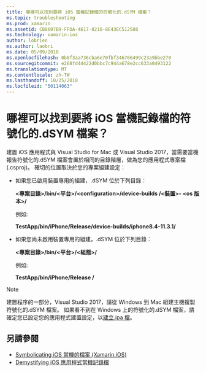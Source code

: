```yaml
---
title: 哪裡可以找到要將 iOS 當機記錄檔的符號化的.dSYM 檔案？
ms.topic: troubleshooting
ms.prod: xamarin
ms.assetid: CB8607B9-FFDA-4617-8210-8E43EC512588
ms.technology: xamarin-ios
author: lobrien
ms.author: laobri
ms.date: 05/09/2018
ms.openlocfilehash: 0b8f3aa736cba6e70fbf346766499c23a9bbe270
ms.sourcegitcommit: e268fd44422d0bbc7c944a678e2cc633a0493122
ms.translationtype: MT
ms.contentlocale: zh-TW
ms.lasthandoff: 10/25/2018
ms.locfileid: "50114063"
---
```

# <a name="where-can-i-find-the-dsym-file-to-symbolicate-ios-crash-logs"></a>哪裡可以找到要將 iOS 當機記錄檔的符號化的.dSYM 檔案？

建置 iOS 應用程式與 Visual Studio for Mac 或 Visual Studio 2017，當需要當機報告符號化的.dSYM 檔案會置於相同的目錄階層，做為您的應用程式專案檔 (.csproj)。 確切的位置取決於您的專案組建設定：

- 如果您已啟用裝置專用的組建，.dSYM 位於下列目錄：

    **&lt;專案目錄&gt;/bin/&lt;平台&gt;/&lt;configuration&gt;/device-builds /&lt;裝置&gt;- &lt;os 版本&gt;/**

    例如: 
  
    **TestApp/bin/iPhone/Release/device-builds/iphone8.4-11.3.1/**

- 如果您尚未啟用裝置專用的組建，.dSYM 位於下列目錄：

    **&lt;專案目錄&gt;/bin/&lt;平台&gt;/&lt;組態&gt;/**

    例如: 

    **TestApp/bin/iPhone/Release /**

> [!NOTE]
> 建置程序的一部分，Visual Studio 2017，請從 Windows 到 Mac 組建主機複製符號化的.dSYM 檔案。 如果看不到在 Windows 上的符號化的.dSYM 檔案，請確定您已設定您的應用程式建置設定，以[建立.ipa 檔](~/ios/deploy-test/app-distribution/ipa-support.md)。

## <a name="see-also"></a>另請參閱

- [Symbolicating iOS 當機的檔案 (Xamarin.iOS)](http://jmillerdev.net/symbolicating-ios-crash-files-xamarin-ios/)
- [Demystifying iOS 應用程式當機記錄檔](https://www.raywenderlich.com/23704/demystifying-ios-application-crash-logs)

